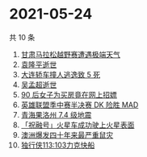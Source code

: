 # 2021-05-24

共 10 条

<!-- BEGIN -->
<!-- 最后更新时间 Mon May 24 2021 04:07:11 GMT+0800 (China Standard Time) -->

1. [甘肃马拉松越野赛遭遇极端天气](https://www.zhihu.com/search?q=甘肃马拉松)
2. [袁隆平逝世](https://www.zhihu.com/search?q=袁隆平)
3. [大连轿车撞人逃逸致 5 死](https://www.zhihu.com/search?q=大连车祸)
4. [吴孟超逝世](https://www.zhihu.com/search?q=吴孟超)
5. [90 后女子为买房竟在网上招嫖](https://www.zhihu.com/search?q=杭州买房)
6. [英雄联盟季中赛半决赛 DK 险胜 MAD](https://www.zhihu.com/search?q=英雄联盟)
7. [青海果洛州 7.4 级地震](https://www.zhihu.com/search?q=青海地震)
8. [「祝融号」火星车成功驶上火星表面](https://www.zhihu.com/search?q=祝融号)
9. [澳洲爆发四十年来最严重鼠灾](https://www.zhihu.com/search?q=澳大利亚鼠灾)
10. [独行侠113:103力克快船](https://www.zhihu.com/search?q=独行侠)

<!-- END -->
